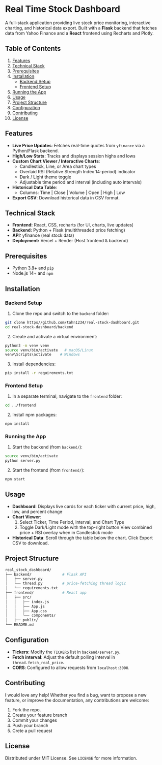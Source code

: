 # Real Time Stock Dashboard

A full-stack application providing live stock price monitoring, interactive charting, and historical data export. Built with a **Flask** backend that fetches data from Yahoo Finance and a **React** frontend using Recharts and Plotly.

## Table of Contents

<!-- toc:start -->
1. [Features](#features)
2. [Technical Stack](#technical-stack)
3. [Prerequisites](#prerequisites)
4. [Installation](#installation)
   - [Backend Setup](#backend-setup)
   - [Frontend Setup](#frontend-setup)
5. [Running the App](#running-the-app)
6. [Usage](#usage)
7. [Project Structure](#project-structure)
8. [Configuration](#configuration)
9. [Contributing](#contributing)
10. [License](#license)
<!-- toc:end -->


## Features

- **Live Price Updates**: Fetches real-time quotes from `yfinance` via a Python/Flask backend.
- **High/Low Stats**: Tracks and displays session highs and lows
- **Custom Chart Viewer / Interactive Charts**:
    - Candlestick, Line, or Area chart types  
    - Overlaid RSI (Relative Strength Index 14-period) indicator  
    - Dark / Light theme toggle
    - Adjustable time period and interval (including auto intervals)
- **Historical Data Table**:
  - Columns: Time | Close | Volume | Open | High | Low  
- **Export CSV**: Download historical data in CSV format.


## Technical Stack

- **Frontend:** React, CSS, recharts (for UI, charts, live updates)
- **Backend:** Python + Flask (multithreaded price fetching)
- **API:** yfinance (real stock data)
- **Deployment:** Vercel + Render (Host frontend & backend)


## Prerequisites

- Python 3.8+ and `pip`
- Node.js 14+ and `npm` 


## Installation

### Backend Setup
1. Clone the repo and switch to the `backend` folder:
```bash
git clone https//github.com/tahn1234/real-stock-dashboard.git
cd real-stock-dashboard/backend
```
2. Create and activate a virtual environment:
```bash
python3 -m venv venv
source venv/bin/activate   # macOS/Linux
venv\Scripts\activate    # Windows
```
3. Install dependencies:
```bash
pip install -r requirements.txt
```

### Frontend Setup
1. In a separate terminal, navigate to the `frontend` folder:
```bash
cd ../frontend
```
2. Install npm packages:
```bash
npm install
```

### Running the App
1. Start the backend (from `backend/`):
```bash
source venv/bin/activate
python server.py
```
2. Start the frontend (from `frontend/`):
```bash
npm start
```



## Usage
- **Dashboard**: Displays live cards for each ticker with current price, high, low, and percent change
- **Chart Viewer**: 
    1. Select Ticker, Time Period, Interval, and Chart Type
    2. Toggle Dark/Light mode with the top-right button
    View combined price + RSI overlay when in Candlestick mode
- **Historical Data**: Scroll through the table below the chart. Click Export CSV to download.


## Project Structure
```bash
real_stock_dashboard/
├── backend/              # Flask API
│   ├── server.py
│   └── thread.py         # price-fetching thread logic
│   └── requirements.txt
├── frontend/             # React app
│   ├── src/
│   │   ├── index.js
│   │   ├── App.js
│   │   ├── App.css
│   │   └── components/
│   ├── public/
└── README.md
```


## Configuration

- **Tickers**: Modify the `TICKERS` list in `backend/server.py`.
- **Fetch interval**: Adjust the default polling interval in `thread.fetch_real_price`.
- **CORS**: Configured to allow requests from `localhost:3000`.


## Contributing

I would love any help! Whether you find a bug, want to propose a new feature, or improve the documentation, any contributions are welcome:
1. Fork the repo.
2. Create your feature branch 
3. Commit your changes
4. Push your branch
4. Crete a pull request


## License

Distributed under MIT License. See `LICENSE` for more information.


